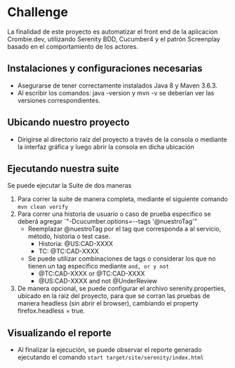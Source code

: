 # **Challenge**
La finalidad de este proyecto es automatizar el front end de la aplicacion Crombie.dev,
utilizando Serenity BDD, Cucumber4 y el patrón Screenplay basado en el comportamiento de los actores.

## Instalaciones y configuraciones necesarias
* Asegurarse de tener correctamente instalados Java 8 y Maven 3.6.3.
* Al escribir los comandos: java -version y mvn -v se deberían ver las versiones correspondientes.

## Ubicando nuestro proyecto
* Dirigirse al directorio raíz del proyecto a través de la consola o mediante la interfaz gráfica y luego abrir la consola en dicha ubicación

## Ejecutando nuestra suite
Se puede ejecutar la Suite de dos maneras
1. Para correr la suite de manera completa, mediante el siguiente comando `mvn clean verify`
2. Para correr una historia de usuario o caso de prueba especifico se deberá agregar `"-Dcucumber.options=--tags '@nuestroTag'"
   * Reemplazar @nuestroTag por el tag que corresponda a al servicio, método, historia o test case.
      * Historia: @US:CAD-XXXX
      * TC: @TC:CAD-XXXX
   * Se puede utilizar combinaciones de tags o considerar los que no tienen un tag especifico mediante `and, or y not`
      * @TC:CAD-XXXX or @TC:CAD-XXXX
      * @US:CAD-XXXX and not @UnderReview
3. De manera opcional, se puede configurar el archivo serenity.properties, ubicado en la raiz del proyecto, para que se corran las pruebas de manera headless (sin abrir el browser), cambiando el property firefox.headless = true.

## Visualizando el reporte
* Al finalizar la ejecución, se puede observar el reporte generado ejecutando el comando `start target/site/serenity/index.html`

